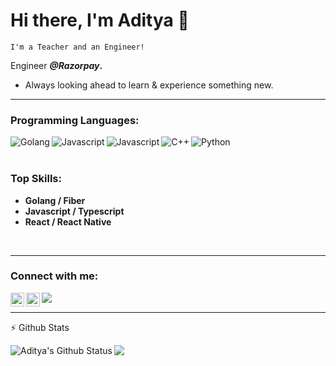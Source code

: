 # Hi there, I'm Aditya 👋
`I'm a Teacher and an Engineer!`

Engineer **_@Razorpay_.**

- Always looking ahead to learn & experience something new.
<!-- - **Apart from Coding, I'm a web and mobile enthusiast!** -->

<hr/>

### Programming Languages:
<img align="left" alt="Golang" src="https://img.icons8.com/color/50/000000/golang.png" />
<img align="left" alt="Javascript" src="https://img.icons8.com/color/50/000000/typescript.png" />
<img align="left" alt="Javascript" src="https://img.icons8.com/color/50/000000/javascript.png" />
<img align="left" alt="C++" src="https://img.icons8.com/color/50/000000/c-plus-plus-logo.png"/>
<img align="left" alt="Python" src="https://img.icons8.com/ios-glyphs/50/000000/python.png" />
<br/><br/>

### Top Skills:

- **Golang / Fiber**
- **Javascript / Typescript**
- **React / React Native**

<br/>

<!--<br/><br/><br/><hr/>-->



<hr/>

### Connect with me:

[<img align="left" alt="LinkedIn" width="22px" src="https://cdn.jsdelivr.net/npm/simple-icons@v3/icons/linkedin.svg" />][linkedin]
[<img align="left" alt="Twitter" width="22px" src="https://cdn.jsdelivr.net/npm/simple-icons@v3/icons/twitter.svg" />][twitter]
[<img align="left" src="https://img.icons8.com/material-sharp/24/000000/github.png"/>][github]

[twitter]: https://twitter.com/adijha07
[linkedin]: https://linkedin.com/in/adijha07
[github]: https://www.github.com/adijha

<br/><hr/>

:zap: Github Stats

 <img align="left" alt="Aditya's Github Status" src="https://github-readme-stats.vercel.app/api?username=adijha&show_icons=true&hide_border=true&theme=dracula" />
 <img align="left" src="https://github-readme-stats.vercel.app/api/top-langs/?username=adijha&theme=dracula&layout=compact" />
